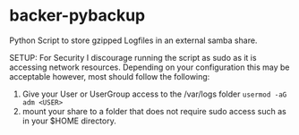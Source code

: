 # backer-pybackup
Python Script to store gzipped Logfiles in an external samba share.

SETUP:
For Security I discourage running the script as sudo as it is accessing network resources. Depending on your configuration this may be acceptable however, most should follow the following:
1. Give your User or UserGroup access to the /var/logs folder `usermod -aG adm <USER>`
2. mount your share to a folder that does not require sudo access such as in your $HOME directory. 

